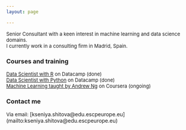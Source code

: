 ```yaml
---
layout: page

---
```


<font size = "2">
Senior Consultant with a keen interest in machine learning and data science domains. <br />
I currently work in a consulting firm in Madrid, Spain.</font>

### Courses and training 
<font size = "2">
<a href="https://www.datacamp.com/tracks/data-scientist-with-r">Data Scientist with R</a> on Datacamp (done) <br />
<a href="https://www.datacamp.com/tracks/data-scientist-with-python">Data Scientist with Python</a> on Datacamp (done) <br />
<a href="https://www.coursera.org/learn/machine-learning">Machine Learning taught by Andrew Ng</a> on Coursera (ongoing) <br /></font>

### Contact me
<font size = "2">
Via email:</font> [kseniya.shitova@edu.escpeurope.eu](mailto:kseniya.shitova@edu.escpeurope.eu)

